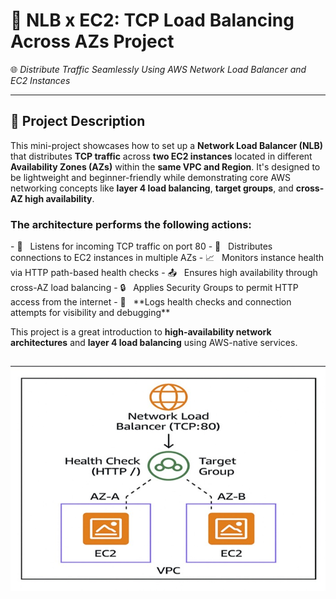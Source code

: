 # 📢 NLB x EC2: TCP Load Balancing Across AZs Project  
🌐 *Distribute Traffic Seamlessly Using AWS Network Load Balancer and EC2 Instances*

---

## 📌 Project Description  
This mini-project showcases how to set up a **Network Load Balancer (NLB)** that distributes **TCP traffic** across **two EC2 instances** located in different **Availability Zones (AZs)** within the **same VPC and Region**. It's designed to be lightweight and beginner-friendly while demonstrating core AWS networking concepts like **layer 4 load balancing**, **target groups**, and **cross-AZ high availability**.


<h3>The architecture performs the following actions:</h3>
- 🔗   &nbsp;&nbsp;Listens for incoming TCP traffic on port 80  
- 📍   &nbsp;&nbsp;Distributes connections to EC2 instances in multiple AZs  
- 📈   &nbsp;&nbsp;Monitors instance health via HTTP path-based health checks  
- 📤   &nbsp;&nbsp;Ensures high availability through cross-AZ load balancing  
- 🔒   &nbsp;&nbsp;Applies Security Groups to permit HTTP access from the internet  
- 🧾   &nbsp;&nbsp;**Logs health checks and connection attempts for visibility and debugging**

This project is a great introduction to **high-availability network architectures** and **layer 4 load balancing** using AWS-native services.

![Alt Text](700x500_network_diagram_lc.jpg)
---
